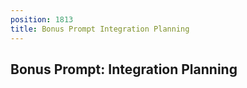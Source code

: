 ```yaml
---
position: 1813
title: Bonus Prompt Integration Planning
---
```


## Bonus Prompt: Integration Planning